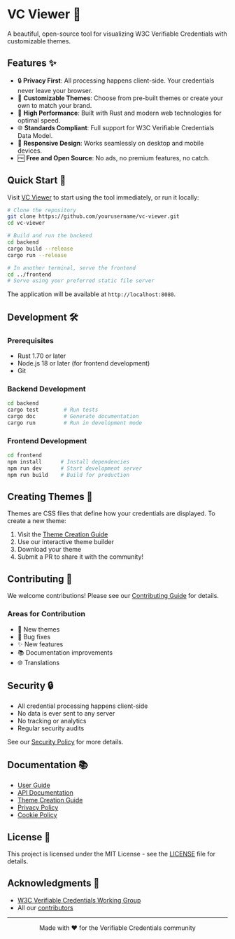 # VC Viewer 🎨

A beautiful, open-source tool for visualizing W3C Verifiable Credentials with customizable themes.

## Features ✨

- 🔒 **Privacy First**: All processing happens client-side. Your credentials never leave your browser.
- 🎨 **Customizable Themes**: Choose from pre-built themes or create your own to match your brand.
- 🚀 **High Performance**: Built with Rust and modern web technologies for optimal speed.
- 🌐 **Standards Compliant**: Full support for W3C Verifiable Credentials Data Model.
- 📱 **Responsive Design**: Works seamlessly on desktop and mobile devices.
- 🆓 **Free and Open Source**: No ads, no premium features, no catch.

## Quick Start 🚀

Visit [VC Viewer](https://vcviewer.example.com) to start using the tool immediately, or run it locally:

```bash
# Clone the repository
git clone https://github.com/yourusername/vc-viewer.git
cd vc-viewer

# Build and run the backend
cd backend
cargo build --release
cargo run --release

# In another terminal, serve the frontend
cd ../frontend
# Serve using your preferred static file server
```

The application will be available at `http://localhost:8080`.

## Development 🛠️

### Prerequisites

- Rust 1.70 or later
- Node.js 18 or later (for frontend development)
- Git

### Backend Development

```bash
cd backend
cargo test        # Run tests
cargo doc         # Generate documentation
cargo run         # Run in development mode
```

### Frontend Development

```bash
cd frontend
npm install      # Install dependencies
npm run dev      # Start development server
npm run build    # Build for production
```

## Creating Themes 🎨

Themes are CSS files that define how your credentials are displayed. To create a new theme:

1. Visit the [Theme Creation Guide](https://vcviewer.example.com/docs/create-theme)
2. Use our interactive theme builder
3. Download your theme
4. Submit a PR to share it with the community!

## Contributing 🤝

We welcome contributions! Please see our [Contributing Guide](CONTRIBUTING.md) for details.

### Areas for Contribution

- 🎨 New themes
- 🐛 Bug fixes
- ✨ New features
- 📚 Documentation improvements
- 🌐 Translations

## Security 🔒

- All credential processing happens client-side
- No data is ever sent to any server
- No tracking or analytics
- Regular security audits

See our [Security Policy](SECURITY.md) for more details.

## Documentation 📚

- [User Guide](https://vcviewer.example.com/docs)
- [API Documentation](https://vcviewer.example.com/docs/api)
- [Theme Creation Guide](https://vcviewer.example.com/docs/create-theme)
- [Privacy Policy](https://vcviewer.example.com/privacy)
- [Cookie Policy](https://vcviewer.example.com/cookies)

## License 📄

This project is licensed under the MIT License - see the [LICENSE](LICENSE) file for details.

## Acknowledgments 🙏

- [W3C Verifiable Credentials Working Group](https://www.w3.org/groups/wg/vc)
- All our [contributors](https://github.com/yourusername/vc-viewer/graphs/contributors)

---

<div align="center">
Made with ❤️ for the Verifiable Credentials community
</div> 